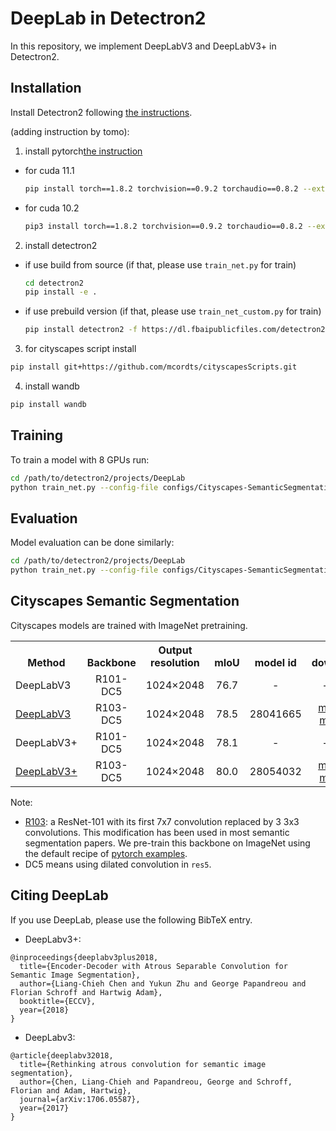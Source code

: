 # DeepLab in Detectron2

In this repository, we implement DeepLabV3 and DeepLabV3+ in Detectron2.

## Installation
Install Detectron2 following [the instructions](https://detectron2.readthedocs.io/tutorials/install.html).

(adding instruction by tomo):  
1. install pytorch[the instruction](https://pytorch.org/)
- for cuda 11.1
    ```bash
    pip install torch==1.8.2 torchvision==0.9.2 torchaudio==0.8.2 --extra-index-url https://download.pytorch.org/whl/lts/1.8/cu111
    ```
- for cuda 10.2
    ```bash
    pip3 install torch==1.8.2 torchvision==0.9.2 torchaudio==0.8.2 --extra-index-url https://download.pytorch.org/whl/lts/1.8/cu102
    ```
2. install detectron2
- if use build from source (if that, please use `train_net.py` for train)
    ```bash
    cd detectron2
    pip install -e .
    ```
- if use prebuild version (if that, please use `train_net_custom.py` for train)
    ```bash
    pip install detectron2 -f https://dl.fbaipublicfiles.com/detectron2/wheels/cu111/torch1.8/index.html
    ```
3. for cityscapes script install
```bash
pip install git+https://github.com/mcordts/cityscapesScripts.git
```
4. install wandb
```bash
pip install wandb
```


## Training

To train a model with 8 GPUs run:
```bash
cd /path/to/detectron2/projects/DeepLab
python train_net.py --config-file configs/Cityscapes-SemanticSegmentation/deeplab_v3_plus_R_103_os16_mg124_poly_90k_bs16.yaml --num-gpus 8
```

## Evaluation

Model evaluation can be done similarly:
```bash
cd /path/to/detectron2/projects/DeepLab
python train_net.py --config-file configs/Cityscapes-SemanticSegmentation/deeplab_v3_plus_R_103_os16_mg124_poly_90k_bs16.yaml --eval-only MODEL.WEIGHTS /path/to/model_checkpoint
```

## Cityscapes Semantic Segmentation
Cityscapes models are trained with ImageNet pretraining.

<table><tbody>
<!-- START TABLE -->
<!-- TABLE HEADER -->
<th valign="bottom">Method</th>
<th valign="bottom">Backbone</th>
<th valign="bottom">Output<br/>resolution</th>
<th valign="bottom">mIoU</th>
<th valign="bottom">model id</th>
<th valign="bottom">download</th>
<!-- TABLE BODY -->
 <tr><td align="left">DeepLabV3</td>
<td align="center">R101-DC5</td>
<td align="center">1024&times;2048</td>
<td align="center"> 76.7 </td>
<td align="center"> - </td>
<td align="center"> - &nbsp;|&nbsp; - </td>
</tr>
 <tr><td align="left"><a href="configs/Cityscapes-SemanticSegmentation/deeplab_v3_R_103_os16_mg124_poly_90k_bs16.yaml">DeepLabV3</a></td>
<td align="center">R103-DC5</td>
<td align="center">1024&times;2048</td>
<td align="center"> 78.5 </td>
<td align="center"> 28041665 </td>
<td align="center"><a href="https://dl.fbaipublicfiles.com/detectron2/DeepLab/Cityscapes-SemanticSegmentation/deeplab_v3_R_103_os16_mg124_poly_90k_bs16/28041665/model_final_0dff1b.pkl
">model</a>&nbsp;|&nbsp;<a href="https://dl.fbaipublicfiles.com/detectron2/DeepLab/Cityscapes-SemanticSegmentation/deeplab_v3_R_103_os16_mg124_poly_90k_bs16/28041665/metrics.json
">metrics</a></td>
</tr>
 <tr><td align="left">DeepLabV3+</td>
<td align="center">R101-DC5</td>
<td align="center">1024&times;2048</td>
<td align="center"> 78.1 </td>
<td align="center"> - </td>
<td align="center"> - &nbsp;|&nbsp; - </td>
</tr>
 <tr><td align="left"><a href="configs/Cityscapes-SemanticSegmentation/deeplab_v3_plus_R_103_os16_mg124_poly_90k_bs16.yaml">DeepLabV3+</a></td>
<td align="center">R103-DC5</td>
<td align="center">1024&times;2048</td>
<td align="center"> 80.0 </td>
<td align="center">28054032</td>
<td align="center"><a href="https://dl.fbaipublicfiles.com/detectron2/DeepLab/Cityscapes-SemanticSegmentation/deeplab_v3_plus_R_103_os16_mg124_poly_90k_bs16/28054032/model_final_a8a355.pkl
">model</a>&nbsp;|&nbsp;<a href="https://dl.fbaipublicfiles.com/detectron2/DeepLab/Cityscapes-SemanticSegmentation/deeplab_v3_plus_R_103_os16_mg124_poly_90k_bs16/28054032/metrics.json
">metrics</a></td>
</tr>
</tbody></table>

Note:
- [R103](https://dl.fbaipublicfiles.com/detectron2/DeepLab/R-103.pkl): a ResNet-101 with its first 7x7 convolution replaced by 3 3x3 convolutions. 
This modification has been used in most semantic segmentation papers. We pre-train this backbone on ImageNet using the default recipe of [pytorch examples](https://github.com/pytorch/examples/tree/master/imagenet).
- DC5 means using dilated convolution in `res5`.

## <a name="CitingDeepLab"></a>Citing DeepLab

If you use DeepLab, please use the following BibTeX entry.

*   DeepLabv3+:

```
@inproceedings{deeplabv3plus2018,
  title={Encoder-Decoder with Atrous Separable Convolution for Semantic Image Segmentation},
  author={Liang-Chieh Chen and Yukun Zhu and George Papandreou and Florian Schroff and Hartwig Adam},
  booktitle={ECCV},
  year={2018}
}
```

*   DeepLabv3:

```
@article{deeplabv32018,
  title={Rethinking atrous convolution for semantic image segmentation},
  author={Chen, Liang-Chieh and Papandreou, George and Schroff, Florian and Adam, Hartwig},
  journal={arXiv:1706.05587},
  year={2017}
}
```
